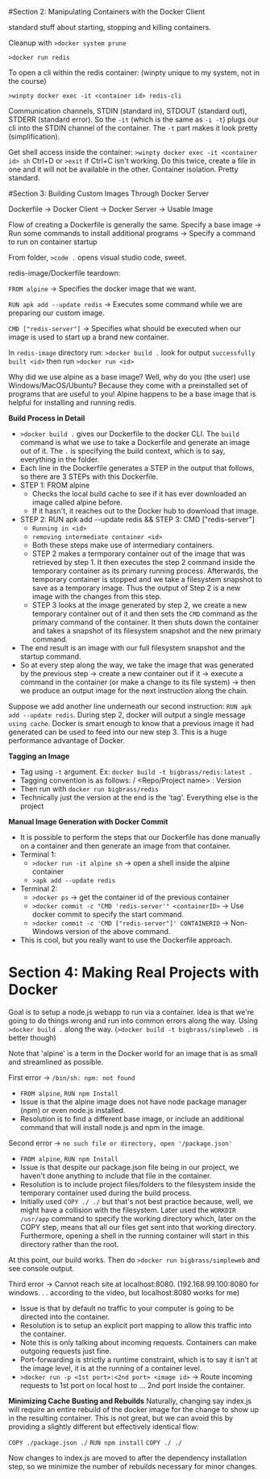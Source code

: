 
#Section 2: Manipulating Containers with the Docker Client

standard stuff about starting, stopping and killing containers.

Cleanup with `>docker system prune`

`>docker run redis`

To open a cli within the redis container: (winpty unique to my system, not in the course)

`>winpty docker exec -it <container id> redis-cli`

Communication channels, STDIN (standard in), STDOUT (standard out), STDERR (standard error). So the `-it` (which is the same as `-i -t`) plugs our cli into the STDIN channel of the container. The `-t` part makes it look pretty (simplification).

Get shell access inside the container: `>winpty docker exec -it <container id> sh` Ctrl+D or `>exit` if Ctrl+C isn't working. Do this twice, create a file in one and it will not be available in the other. Container isolation. Pretty standard.

#Section 3: Building Custom Images Through Docker Server

Dockerfile -> Docker Client -> Docker Server -> Usable Image

Flow of creating a Dockerfile is generally the same. Specify a base image -> Run some commands to install additional programs -> Specify a command to run on container startup

From folder, `>code .` opens visual studio code, sweet.

redis-image/Dockerfile teardown:

`FROM alpine` -> Specifies the docker image that we want.

`RUN apk add --update redis` -> Executes some command while we are preparing our custom image.

`CMD ["redis-server"]` -> Specifies what should be executed when our image is used to start up a brand new container.

In `redis-image` directory run: `>docker build .` look for output `successfully built <id>` then run `>docker run <id>`

Why did we use alpine as a base image? Well, why do you (the user) use Windows/MacOS/Ubuntu? Because they come with a preinstalled set of programs that are useful to you! Alpine happens to be a base image that is helpful for installing and running redis.

**Build Process in Detail**
* `>docker build .` gives our Dockerfile to the docker CLI. The `build` command is what we use to take a Dockerfile and generate an image out of it. The `.` is specifying the build context, which is to say, everything in the folder.
* Each line in the Dockerfile generates a STEP in the output that follows, so there are 3 STEPs with this Dockerfile.
* STEP 1: FROM alpine
    * Checks the local build cache to see if it has ever downloaded an image called alpine before.
    * If it hasn't, it reaches out to the Docker hub to download that image.
* STEP 2: RUN apk add --update redis && STEP 3: CMD ["redis-server"]
    * `Running in <id>` 
    * `removing intermediate container <id>`
    * Both these steps make use of intermediary containers.
    * STEP 2 makes a termporary container out of the image that was retrieved by step 1. It then executes the step 2 command inside the temporary container as its primary running process. Afterwards, the temporary container is stopped and we take a filesystem snapshot to save as a temporary image. Thus the output of Step 2 is a new image with the changes from this step.
    * STEP 3 looks at the image generated by step 2, we create a new temporary container out of it and then sets the `CMD` command as the primary command of the container. It then shuts down the container and takes a snapshot of its filesystem snapshot and the new primary command.
* The end result is an image with our full filesystem snapshot and the startup command.
* So at every step along the way, we take the image that was generated by the previous step -> create a new container out if it -> execute a command in the container (or make a change to its file system) -> then we produce an output image for the next instruction along the chain.

Suppose we add another line underneath our second instruction: `RUN apk add --update redis`. During step 2, docker will output a single message `using cache`. Docker is smart enough to know that a previous image it had generated can be used to feed into our new step 3. This is a huge performance advantage of Docker.

**Tagging an Image**
* Tag using `-t` argument. Ex: `docker build -t bigbrass/redis:latest .`
* Tagging convention is as follows: <Your docker ID> / <Repo/Project name> : Version 
* Then run with `docker run bigbrass/redis`
* Technically just the version at the end is the 'tag'. Everything else is the project

**Manual Image Generation with Docker Commit**
* It is possible to perform the steps that our Dockerfile has done manually on a container and then generate an image from that container. 
* Terminal 1:
    * `>docker run -it alpine sh` -> open a shell inside the alpine container
    * `>apk add --update redis`
* Terminal 2:
    * `>docker ps` -> get the container id of the previous container
    * `>docker commit -c "CMD 'redis-server'" <containerID>` -> Use docker commit to specify the start command.
    * `>docker commit -c 'CMD ["redis-server"]' CONTAINERID` -> Non-Windows version of the above command.
* This is cool, but you really want to use the Dockerfile approach.

# Section 4: Making Real Projects with Docker

Goal is to setup a node.js webapp to run via a container. Idea is that we're going to do things wrong and run into common errors along the way. Using `>docker build .` along the way. (`>docker build -t bigbrass/simpleweb .` is better though)

Note that 'alpine' is a term in the Docker world for an image that is as small and streamlined as possible.

First error -> `/bin/sh: npm: not found`
* `FROM alpine`, `RUN npm Install`
* Issue is that the alpine image does not have node package manager (npm) or even node.js installed.
* Resolution is to find a different base image, or include an additional command that will install node.js and npm in the image.

Second error -> `no such file or directory, open '/package.json'`
* `FROM alpine`, `RUN npm Install`
* Issue is that despite our package.json file being in our project, we haven't done anything to include that file in the container.
* Resolution is to include project files/folders to the filesystem inside the temporary container used during the build process.
* Initially used `COPY ./ ./` but that's not best practice because, well, we might have a collision with the filesystem. Later used the `WORKDIR /usr/app` command to specify the working directory which, later on the COPY step, means that all our files get sent into that working directory. Furthermore, opening a shell in the running container will start in this directory rather than the root.

At this point, our build works. Then do `>docker run bigbrass/simpleweb` and see console output.

Third error -> Cannot reach site at localhost:8080. (192.168.99.100:8080 for windows. . . according to the video, but localhost:8080 works for me)
* Issue is that by default no traffic to your computer is going to be directed into the container.
* Resolution is to setup an explicit port mapping to allow this traffic into the container.
* Note this is only talking about incoming requests. Containers can make outgoing requests just fine.
* Port-forwarding is strictly a runtime constraint, which is to say it isn't at the image level, it is at the running of a container level.
* `>docker run -p <1st port>:<2nd port> <image id>` -> Route incoming requests to 1st port on local host to ... 2nd port inside the container.

**Minimizing Cache Busting and Rebuilds**
Naturally, changing say index.js will require an entire rebuild of the docker image for the change to show up in the resulting container. This is not great, but we can avoid this by providing a slightly different but effectively identical flow:

`COPY ./package.json ./`
`RUN npm install`
`COPY ./ ./`

Now changes to index.js are moved to after the dependency installation step, so we minimize the number of rebuilds necessary for minor changes.